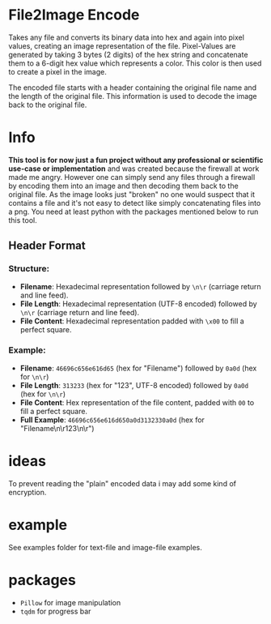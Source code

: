 # File2Image Encode

Takes any file and converts its binary data into hex and again into pixel values, creating an image representation of the file.
Pixel-Values are generated by taking 3 bytes (2 digits) of the hex string and concatenate them to a 6-digit hex value which represents a color. This color is then used to create a pixel in the image.

The encoded file starts with a header containing the original file name and the length of the original file. This information is used to decode the image back to the original file.

# Info

<b>This tool is for now just a fun project without any professional or scientific use-case or implementation</b> and was created because the firewall at work made me angry. However one can simply send any files through a firewall by encoding them into an image and then decoding them back to the original file. As the image looks just "broken" no one would suspect that it contains a file and it's not easy to detect like simply concatenating files into a png. You need at least python with the packages mentioned below to run this tool.

## Header Format

### Structure:
- **Filename**: Hexadecimal representation followed by `\n\r` (carriage return and line feed).
- **File Length**: Hexadecimal representation (UTF-8 encoded) followed by `\n\r` (carriage return and line feed).
- **File Content**: Hexadecimal representation padded with `\x00` to fill a perfect square.

### Example:
- **Filename**: `46696c656e616d65` (hex for "Filename") followed by `0a0d` (hex for `\n\r`)
- **File Length**: `313233` (hex for "123", UTF-8 encoded) followed by `0a0d` (hex for `\n\r`)
- **File Content**: Hex representation of the file content, padded with `00` to fill a perfect square.
- **Full Example**: `46696c656e616d650a0d3132330a0d` (hex for "Filename\n\r123\n\r")

# ideas

To prevent reading the "plain" encoded data i may add some kind of encryption.

# example

See examples folder for text-file and image-file examples.

# packages

- `Pillow` for image manipulation
- `tqdm` for progress bar
